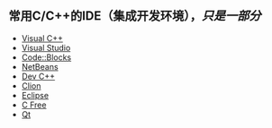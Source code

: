 
## 常用C/C++的IDE（集成开发环境），*只是一部分*
- [Visual C++]
- [Visual Studio]  
- [Code::Blocks]
- [NetBeans]
- [Dev C++]
- [Clion]
- [Eclipse]
- [C Free]
- [Qt]

[Visual C++]: <https://www.visualstudio.com/en-us/features/cplusplus.aspx>
[Visual Studio]: <https://www.visualstudio.com/>
[Code::Blocks]: <http://www.codeblocks.org/>
[NetBeans]: <http://www.netbeans.org/features/cpp/index.html>
[Dev C++]: https://sourceforge.net/projects/orwelldevcpp>
[Clion]: <https://www.jetbrains.com/clion/>
[Eclipse]: <https://eclipse.org/cdt/>
[Qt]: <https://www.qt.io/>
[C Free]: <www.programarts.com/cfree_en/download.htm>

